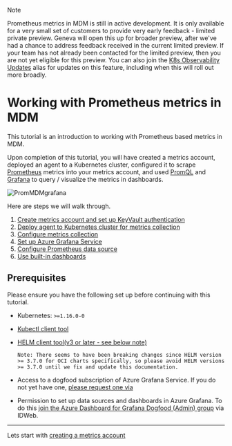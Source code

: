 > [!Note]
> Prometheus metrics in MDM is still in active development. It is only available for a very small set of customers to provide very early feedback - limited private preview. Geneva will open this up for broader preview, after we've had a chance to address feedback received in the current limited preview. If your team has not already been contacted for the limited preview, then you are not yet eligible for this preview. You can also join the [K8s Observability Updates](https://idwebelements/GroupManagement.aspx?Group=K8sObsUpdates&Operation=join) alias for updates on this feature, including when this will roll out more broadly.

# Working with Prometheus metrics in MDM

This tutorial is an introduction to working with Prometheus based metrics in MDM.

Upon completion of this tutorial, you will have created a metrics account, deployed an agent to a Kubernetes cluster, configured it to scrape [Prometheus](https://prometheus.io/docs/introduction/overview/) metrics into your metrics account, and used [PromQL](https://prometheus.io/docs/prometheus/latest/querying/basics/) and [Grafana](https://grafana.com/grafana/) to query / visualize the metrics in dashboards.

![PromMDMgrafana](~/metrics/images/prometheus/PromMetricsMDMgrafana.png)  
  
Here are steps we will walk through.  

1. [Create metrics account and set up KeyVault authentication](~/metrics/prometheus/PromMDMTutorial1Account.md)  
2. [Deploy agent to Kubernetes cluster for metrics collection](~/metrics/prometheus/PromMDMTutorial2DeployAgentHELM.md)  
3. [Configure metrics collection](~/metrics/prometheus/PromMDMTutorial3ConfigureCollection.md)  
4. [Set up Azure Grafana Service](~/metrics/prometheus/PromMDMTutorial4SetUpGrafanaAMG.md)  
5. [Configure Prometheus data source](~/metrics/prometheus/PromMDMTutorial5AddPromDataSource.md)  
6. [Use built-in dashboards](~/metrics/prometheus/PromMDMTutorial6ReuseExistingDashboard.md)  

## Prerequisites

Please ensure you have the following set up before continuing with this tutorial.

* Kubernetes: `>=1.16.0-0`  
* [Kubectl client tool](https://kubernetes.io/docs/tasks/tools/install-kubectl-windows/)  
* [HELM client tool(v3 or later - see below note)](https://helm.sh/docs/intro/install/)  

    ```Note: There seems to have been breaking changes since HELM version >= 3.7.0 for OCI charts specifically, so please avoid HELM versions >= 3.7.0 until we fix and update this documentation.```  
 
* Access to a dogfood subscription of Azure Grafana Service. If you do not yet have one, [please request one via](mailto:ad4g@microsoft.com)  
* Permission to set up data sources and dashboards in Azure Grafana. To do this [join the Azure Dashboard for Grafana Dogfood (Admin) group](https://idweb/identitymanagement/aspx/groups/MyGroups.aspx?popupFromClipboard=%2Fidentitymanagement%2Faspx%2FGroups%2FEditGroup.aspx%3Fid%3Daa23b20a-f5ef-485d-94bd-468bbf2346fb) via IDWeb.

--------------------------------------

Lets start with [creating a metrics account](~/metrics/prometheus/PromMDMTutorial1Account.md)  
